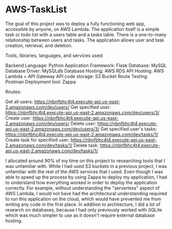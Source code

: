 # AWS-TaskList

The goal of this project was to deploy a fully functioning web app, accessible by anyone, on AWS Lambda. The application itself is a simple task or todo list with a users table and a tasks table. There is a one-to-many relationship between users and tasks. The application allows user and task creation, retrieval, and deletion. 


Tools, libraries, languages, and services used:

Backend Language: Python
Application Framework: Flask
Database: MySQL
Database Driver: MySQLdb
Database Hosting: AWS RDS
API Hosting: AWS Lambda + API Gateway
API code storage: S3 Bucket
Route Testing: Postman
Deployment tool: Zappa


Routes:

Get all users: https://nbnfbhc4t4.execute-api.us-east-2.amazonaws.com/dev/users/
Get specified user: https://nbnfbhc4t4.execute-api.us-east-2.amazonaws.com/dev/users/3/
Create user: https://nbnfbhc4t4.execute-api.us-east-2.amazonaws.com/dev/users/
Delete user: https://nbnfbhc4t4.execute-api.us-east-2.amazonaws.com/dev/users/3/
Get specified user's tasks: https://nbnfbhc4t4.execute-api.us-east-2.amazonaws.com/dev/tasks/1/
Create task for specified user: https://nbnfbhc4t4.execute-api.us-east-2.amazonaws.com/dev/tasks/1/
Delete task: https://nbnfbhc4t4.execute-api.us-east-2.amazonaws.com/dev/tasks/1/


I allocated around 90% of my time on this project to researching tools that I was unfamiliar with. While I had used S3 buckets in a previous project, I was unfamiliar with the rest of the AWS services that I used. Even though I was able to speed up the process by using Zappa to deploy my application, I had to understand how everything worked in order to deploy the application correctly. For example, without understanding the "serverless" aspect of AWS Lambda, I would not have had the architectural understanding required to run this application on the cloud, which would have prevented me from writing any code in the first place. In addition to architecture, I did a lot of research on databases, because I had only previously worked with SQLite which was much simpler to use as it doesn't require external database hosting. 



